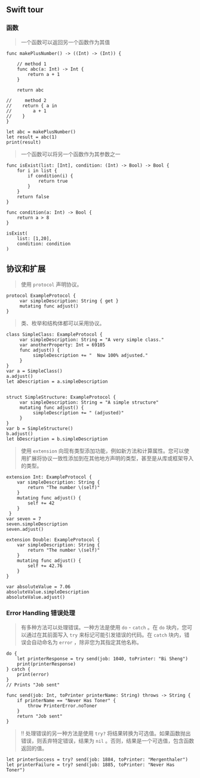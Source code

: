 ## Swift tour

### 函数

> 一个函数可以返回另一个函数作为其值

```
func makePlusNumber() -> ((Int) -> (Int)) {
    
    // method 1
    func abc(a: Int) -> Int {
        return a + 1
    }
    
    return abc
    
//     method 2
//    return { a in
//        a + 1
//    }
}

let abc = makePlusNumber()
let result = abc(1)
print(result)
```



> 一个函数可以将另一个函数作为其参数之一

```
func isExist(list: [Int], condition: (Int) -> Bool) -> Bool {
    for i in list {
        if condition(i) {
            return true
        }
    }
    return false
}

func condition(a: Int) -> Bool {
    return a > 8
}

isExist(
    list: [1,20],
    condition: condition
)

```



## 协议和扩展

> 使用 `protocol` 声明协议。

```
protocol ExampleProtocol {
     var simpleDescription: String { get }
     mutating func adjust()
}
```



> 类、枚举和结构体都可以采用协议。

```
class SimpleClass: ExampleProtocol {
     var simpleDescription: String = "A very simple class."
     var anotherProperty: Int = 69105
     func adjust() {
          simpleDescription += "  Now 100% adjusted."
     }
}
var a = SimpleClass()
a.adjust()
let aDescription = a.simpleDescription


struct SimpleStructure: ExampleProtocol {
     var simpleDescription: String = "A simple structure"
     mutating func adjust() {
          simpleDescription += " (adjusted)"
     }
}
var b = SimpleStructure()
b.adjust()
let bDescription = b.simpleDescription
```



> 使用 `extension` 向现有类型添加功能，例如新方法和计算属性。您可以使用扩展将协议一致性添加到在其他地方声明的类型，甚至是从库或框架导入的类型。

```
extension Int: ExampleProtocol {
    var simpleDescription: String {
        return "The number \(self)"
    }
    mutating func adjust() {
        self += 42
    }
 }
var seven = 7
seven.simpleDescription
seven.adjust()

extension Double: ExampleProtocol {
    var simpleDescription: String {
        return "The number \(self)"
    }
    mutating func adjust() {
        self += 42.76
    }
}

var absoluteValue = 7.06
absoluteValue.simpleDescription
absoluteValue.adjust()

```



### Error Handling 错误处理

> 有多种方法可以处理错误。一种方法是使用 `do` - `catch` 。在 `do` 块内，您可以通过在其前面写入 `try` 来标记可能引发错误的代码。在 `catch` 块内，错误会自动命名为 `error` ，除非您为其指定其他名称。

```
do {
    let printerResponse = try send(job: 1040, toPrinter: "Bi Sheng")
    print(printerResponse)
} catch {
    print(error)
}
// Prints "Job sent"
```

```
func send(job: Int, toPrinter printerName: String) throws -> String {
    if printerName == "Never Has Toner" {
        throw PrinterError.noToner
    }
    return "Job sent"
}
```



> ‼️ 处理错误的另一种方法是使用 `try?` 将结果转换为可选值。如果函数抛出错误，则丢弃特定错误，结果为 `nil` 。否则，结果是一个可选值，包含函数返回的值。

```
let printerSuccess = try? send(job: 1884, toPrinter: "Mergenthaler")
let printerFailure = try? send(job: 1885, toPrinter: "Never Has Toner")
```



